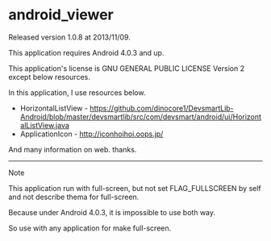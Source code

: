 android_viewer
==============
Released version 1.0.8 at 2013/11/09.

This application requires Android 4.0.3 and up.

This application's license is GNU GENERAL PUBLIC LICENSE Version 2 except below resources.

In this application, I use resources below.

* HorizontalListView - https://github.com/dinocore1/DevsmartLib-Android/blob/master/devsmartlib/src/com/devsmart/android/ui/HorizontalListView.java
* ApplicationIcon - http://iconhoihoi.oops.jp/

And many information on web. thanks.

---
Note

This application run with full-screen, but not set FLAG_FULLSCREEN by self and not describe thema for full-screen.

Because under Android 4.0.3, it is impossible to use both way.

So use with any application for make full-screen.
